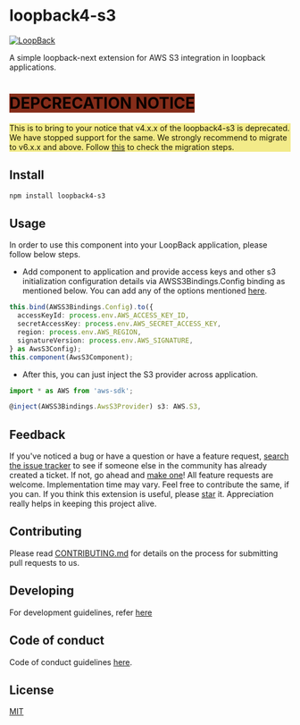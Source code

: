 # loopback4-s3

[![LoopBack](<https://github.com/strongloop/loopback-next/raw/master/docs/site/imgs/branding/Powered-by-LoopBack-Badge-(blue)-@2x.png>)](http://loopback.io/)

A simple loopback-next extension for AWS S3 integration in loopback applications.

# <span style="color:#0C0200; background-color:#852D1A">DEPCRECATION NOTICE</span>

<p style="color: #1C1A02;background-color:#F3EB89">This is to bring to your notice that v4.x.x of the loopback4-s3 is deprecated. We have stopped support for the same. We strongly recommend to migrate to v6.x.x and above.
Follow <a href="https://github.com/sourcefuse/loopback4-s3/blob/master/README.md#migration-to-a-version-after-400">this</a> to check the migration steps.</p>

## Install

```sh
npm install loopback4-s3
```

## Usage

In order to use this component into your LoopBack application, please follow below steps.

- Add component to application and provide access keys and other s3 initialization configuration details via AWSS3Bindings.Config binding as mentioned below. You can add any of the options mentioned [here](https://docs.aws.amazon.com/AWSJavaScriptSDK/latest/AWS/Config.html#constructor-property).

```ts
this.bind(AWSS3Bindings.Config).to({
  accessKeyId: process.env.AWS_ACCESS_KEY_ID,
  secretAccessKey: process.env.AWS_SECRET_ACCESS_KEY,
  region: process.env.AWS_REGION,
  signatureVersion: process.env.AWS_SIGNATURE,
} as AwsS3Config);
this.component(AwsS3Component);
```

- After this, you can just inject the S3 provider across application.

```ts
import * as AWS from 'aws-sdk';

@inject(AWSS3Bindings.AwsS3Provider) s3: AWS.S3,
```

## Feedback

If you've noticed a bug or have a question or have a feature request, [search the issue tracker](https://github.com/sourcefuse/loopback4-s3/issues) to see if someone else in the community has already created a ticket.
If not, go ahead and [make one](https://github.com/sourcefuse/loopback4-s3/issues/new/choose)!
All feature requests are welcome. Implementation time may vary. Feel free to contribute the same, if you can.
If you think this extension is useful, please [star](https://help.github.com/en/articles/about-stars) it. Appreciation really helps in keeping this project alive.

## Contributing

Please read [CONTRIBUTING.md](https://github.com/sourcefuse/loopback4-s3/blob/master/.github/CONTRIBUTING.md) for details on the process for submitting pull requests to us.

## Developing

For development guidelines, refer [here](https://github.com/sourcefuse/rakuten-pms-api/tree/master/DEVELOPING.md)

## Code of conduct

Code of conduct guidelines [here](https://github.com/sourcefuse/loopback4-s3/blob/master/.github/CODE_OF_CONDUCT.md).

## License

[MIT](https://github.com/sourcefuse/loopback4-s3/blob/master/LICENSE)
